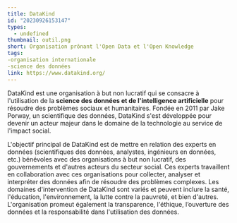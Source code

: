 ```yaml
---
title: DataKind
id: "20230926153147"
types:
  - undefined
thumbnail: outil.png
short: Organisation prônant l'Open Data et l'Open Knowledge
tags:
-organisation internationale
-science des données
link: https://www.datakind.org/
---
```


DataKind est une organisation à but non lucratif qui se consacre à l'utilisation de la **science des données et de l'intelligence artificielle** pour résoudre des problèmes sociaux et humanitaires. Fondée en 2011 par Jake Porway, un scientifique des données, DataKind s'est développée pour devenir un acteur majeur dans le domaine de la technologie au service de l'impact social.

L'objectif principal de DataKind est de mettre en relation des experts en données (scientifiques des données, analystes, ingénieurs en données, etc.) bénévoles avec des organisations à but non lucratif, des gouvernements et d'autres acteurs du secteur social. Ces experts travaillent en collaboration avec ces organisations pour collecter, analyser et interpréter des données afin de résoudre des problèmes complexes. Les domaines d'intervention de DataKind sont variés et peuvent inclure la santé, l'éducation, l'environnement, la lutte contre la pauvreté, et bien d'autres.
L'organisation promeut également la transparence, l'éthique, l’ouverture des données et la responsabilité dans l'utilisation des données.

